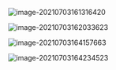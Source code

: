 ![image-20210703161316420](https://tva1.sinaimg.cn/large/008i3skNly1gs3twk497qj30nz0hhqib.jpg)

![image-20210703162033623](https://tva1.sinaimg.cn/large/008i3skNly1gs3u43mrbsj30k90d7jzy.jpg)

![image-20210703164157663](https://tva1.sinaimg.cn/large/008i3skNly1gs3uqdcbbbj30fu0c7dmy.jpg)

![image-20210703164234523](https://tva1.sinaimg.cn/large/008i3skNly1gs3ur0k3wwj30eq0btagl.jpg)